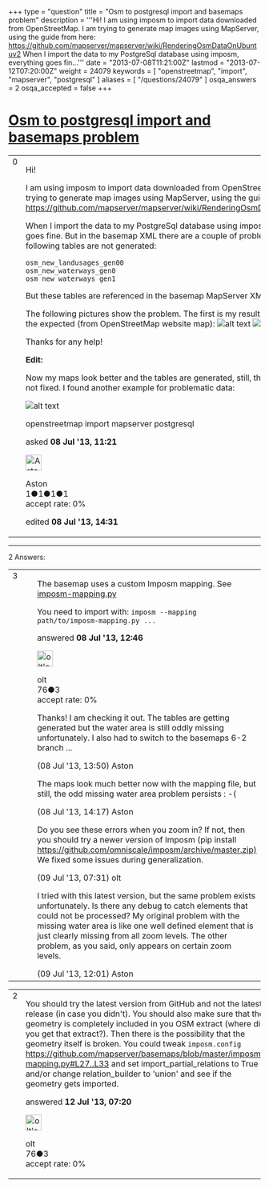 +++
type = "question"
title = "Osm to postgresql import and basemaps problem"
description = '''Hi! I am using imposm to import data downloaded from OpenStreetMap. I am trying to generate map images using MapServer, using the guide from here: https://github.com/mapserver/mapserver/wiki/RenderingOsmDataOnUbuntuv2 When I import the data to my PostgreSql database using imposm, everything goes fin...'''
date = "2013-07-08T11:21:00Z"
lastmod = "2013-07-12T07:20:00Z"
weight = 24079
keywords = [ "openstreetmap", "import", "mapserver", "postgresql" ]
aliases = [ "/questions/24079" ]
osqa_answers = 2
osqa_accepted = false
+++

<div class="headNormal">

# [Osm to postgresql import and basemaps problem](/questions/24079/osm-to-postgresql-import-and-basemaps-problem)

</div>

<div id="main-body">

<div id="askform">

<table id="question-table" style="width:100%;">
<colgroup>
<col style="width: 50%" />
<col style="width: 50%" />
</colgroup>
<tbody>
<tr>
<td style="width: 30px; vertical-align: top"><div class="vote-buttons">
<span id="post-24079-upvote" class="ajax-command post-vote up" rel="nofollow" title="I like this post (click again to cancel)"> </span>
<div id="post-24079-score" class="post-score" title="current number of votes">
0
</div>
<span id="post-24079-downvote" class="ajax-command post-vote down" rel="nofollow" title="I dont like this post (click again to cancel)"> </span> <span id="favorite-mark" class="ajax-command favorite-mark" rel="nofollow" title="mark/unmark this question as favorite (click again to cancel)"> </span>
<div id="favorite-count" class="favorite-count">
&#10;</div>
</div></td>
<td><div id="item-right">
<div class="question-body">
<p>Hi!</p>
<p>I am using imposm to import data downloaded from OpenStreetMap. I am trying to generate map images using MapServer, using the guide from here: <a href="https://github.com/mapserver/mapserver/wiki/RenderingOsmDataOnUbuntuv2">https://github.com/mapserver/mapserver/wiki/RenderingOsmDataOnUbuntuv2</a></p>
<p>When I import the data to my PostgreSql database using imposm, everything goes fine. But in the basemap XML there are a couple of problems. The following tables are not generated:</p>
<pre><code>osm_new_landusages_gen00  
osm_new_waterways_gen0  
osm_new_waterways_gen1</code></pre>
<p>But these tables are referenced in the basemap MapServer XML.</p>
<p>The following pictures show the problem. The first is my result, the second is the expected (from OpenStreetMap website map): <img src="/upfiles/Screen_Shot_2013-07-08_at_10.45.33.png" alt="alt text" /> <img src="/upfiles/Screen_Shot_2013-07-08_at_10.46.36.png" alt="alt text" /></p>
<p>Thanks for any help!</p>
<p><strong>Edit:</strong></p>
<p>Now my maps look better and the tables are generated, still, the water area is not fixed. I found another example for problematic data:</p>
<p><img src="/upfiles/Screen_Shot_2013-07-08_at_14.30.02.png" alt="alt text" /></p>
</div>
<div id="question-tags" class="tags-container tags">
<span class="post-tag tag-link-openstreetmap" rel="tag" title="see questions tagged &#39;openstreetmap&#39;">openstreetmap</span> <span class="post-tag tag-link-import" rel="tag" title="see questions tagged &#39;import&#39;">import</span> <span class="post-tag tag-link-mapserver" rel="tag" title="see questions tagged &#39;mapserver&#39;">mapserver</span> <span class="post-tag tag-link-postgresql" rel="tag" title="see questions tagged &#39;postgresql&#39;">postgresql</span>
</div>
<div id="question-controls" class="post-controls">
&#10;</div>
<div class="post-update-info-container">
<div class="post-update-info post-update-info-user">
<p>asked <strong>08 Jul '13, 11:21</strong></p>
<img src="https://secure.gravatar.com/avatar/083145391e68ec47ff73b0670ee42335?s=32&amp;d=identicon&amp;r=g" class="gravatar" width="32" height="32" alt="Aston&#39;s gravatar image" />
<p><span>Aston</span><br />
<span class="score" title="1 reputation points">1</span><span title="1 badges"><span class="badge1">●</span><span class="badgecount">1</span></span><span title="1 badges"><span class="silver">●</span><span class="badgecount">1</span></span><span title="1 badges"><span class="bronze">●</span><span class="badgecount">1</span></span><br />
<span class="accept_rate" title="Rate of the user&#39;s accepted answers">accept rate:</span> <span title="Aston has no accepted answers">0%</span></p>
</img>
</div>
<div class="post-update-info post-update-info-edited">
<p><span> edited <strong>08 Jul '13, 14:31</strong> </span></p>
</div>
</div>
<div id="comments-container-24079" class="comments-container">
&#10;</div>
<div id="comment-tools-24079" class="comment-tools">
&#10;</div>
<div class="clear">
&#10;</div>
<div id="comment-24079-form-container" class="comment-form-container">
&#10;</div>
<div class="clear">
&#10;</div>
</div></td>
</tr>
</tbody>
</table>

------------------------------------------------------------------------

<div class="tabBar">

<span id="sort-top"></span>

<div class="headQuestions">

2 Answers:

</div>

</div>

<span id="24084"></span>

<div id="answer-container-24084" class="answer">

<table style="width:100%;">
<colgroup>
<col style="width: 50%" />
<col style="width: 50%" />
</colgroup>
<tbody>
<tr>
<td style="width: 30px; vertical-align: top"><div class="vote-buttons">
<span id="post-24084-upvote" class="ajax-command post-vote up" rel="nofollow" title="I like this post (click again to cancel)"> </span>
<div id="post-24084-score" class="post-score" title="current number of votes">
3
</div>
<span id="post-24084-downvote" class="ajax-command post-vote down" rel="nofollow" title="I dont like this post (click again to cancel)"> </span>
</div></td>
<td><div class="item-right">
<div class="answer-body">
<p>The basemap uses a custom Imposm mapping. See <a href="https://github.com/mapserver/basemaps/blob/master/imposm-mapping.py">imposm-mapping.py</a></p>
<p>You need to import with: <code>imposm --mapping path/to/imposm-mapping.py ...</code></p>
</div>
<div class="answer-controls post-controls">
&#10;</div>
<div class="post-update-info-container">
<div class="post-update-info post-update-info-user">
<p>answered <strong>08 Jul '13, 12:46</strong></p>
<img src="https://secure.gravatar.com/avatar/11b55b18f1f8312c7d917a0fce158162?s=32&amp;d=identicon&amp;r=g" class="gravatar" width="32" height="32" alt="olt&#39;s gravatar image" />
<p><span>olt</span><br />
<span class="score" title="76 reputation points">76</span><span title="3 badges"><span class="bronze">●</span><span class="badgecount">3</span></span><br />
<span class="accept_rate" title="Rate of the user&#39;s accepted answers">accept rate:</span> <span title="olt has no accepted answers">0%</span></p>
</img>
</div>
</div>
<div id="comments-container-24084" class="comments-container">
<span id="24085"></span>
<div id="comment-24085" class="comment">
<div id="post-24085-score" class="comment-score">
&#10;</div>
<div class="comment-text">
<p>Thanks! I am checking it out. The tables are getting generated but the water area is still oddly missing unfortunately. I also had to switch to the basemaps 6-2 branch ...</p>
</div>
<div id="comment-24085-info" class="comment-info">
<span class="comment-age">(08 Jul '13, 13:50)</span> <span class="comment-user userinfo">Aston</span>
</div>
</div>
<span id="24087"></span>
<div id="comment-24087" class="comment">
<div id="post-24087-score" class="comment-score">
&#10;</div>
<div class="comment-text">
<p>The maps look much better now with the mapping file, but still, the odd missing water area problem persists : -(</p>
</div>
<div id="comment-24087-info" class="comment-info">
<span class="comment-age">(08 Jul '13, 14:17)</span> <span class="comment-user userinfo">Aston</span>
</div>
</div>
<span id="24117"></span>
<div id="comment-24117" class="comment">
<div id="post-24117-score" class="comment-score">
&#10;</div>
<div class="comment-text">
<p>Do you see these errors when you zoom in? If not, then you should try a newer version of Imposm (pip install <a href="https://github.com/omniscale/imposm/archive/master.zip)">https://github.com/omniscale/imposm/archive/master.zip)</a> We fixed some issues during generalization.</p>
</div>
<div id="comment-24117-info" class="comment-info">
<span class="comment-age">(09 Jul '13, 07:31)</span> <span class="comment-user userinfo">olt</span>
</div>
</div>
<span id="24122"></span>
<div id="comment-24122" class="comment">
<div id="post-24122-score" class="comment-score">
&#10;</div>
<div class="comment-text">
<p>I tried with this latest version, but the same problem exists unfortunately. Is there any debug to catch elements that could not be processed? My original problem with the missing water area is like one well defined element that is just clearly missing from all zoom levels. The other problem, as you said, only appears on certain zoom levels.</p>
</div>
<div id="comment-24122-info" class="comment-info">
<span class="comment-age">(09 Jul '13, 12:01)</span> <span class="comment-user userinfo">Aston</span>
</div>
</div>
</div>
<div id="comment-tools-24084" class="comment-tools">
&#10;</div>
<div class="clear">
&#10;</div>
<div id="comment-24084-form-container" class="comment-form-container">
&#10;</div>
<div class="clear">
&#10;</div>
</div></td>
</tr>
</tbody>
</table>

</div>

<span id="24180"></span>

<div id="answer-container-24180" class="answer">

<table style="width:100%;">
<colgroup>
<col style="width: 50%" />
<col style="width: 50%" />
</colgroup>
<tbody>
<tr>
<td style="width: 30px; vertical-align: top"><div class="vote-buttons">
<span id="post-24180-upvote" class="ajax-command post-vote up" rel="nofollow" title="I like this post (click again to cancel)"> </span>
<div id="post-24180-score" class="post-score" title="current number of votes">
2
</div>
<span id="post-24180-downvote" class="ajax-command post-vote down" rel="nofollow" title="I dont like this post (click again to cancel)"> </span>
</div></td>
<td><div class="item-right">
<div class="answer-body">
<p>You should try the latest version from GitHub and not the latest release (in case you didn't). You should also make sure that the geometry is completely included in you OSM extract (where did you get that extract?). Then there is the possibility that the geometry itself is broken. You could tweak <code>imposm.config</code> <a href="https://github.com/mapserver/basemaps/blob/master/imposm-mapping.py#L27..L33">https://github.com/mapserver/basemaps/blob/master/imposm-mapping.py#L27..L33</a> and set import_partial_relations to True and/or change relation_builder to 'union' and see if the geometry gets imported.</p>
</div>
<div class="answer-controls post-controls">
&#10;</div>
<div class="post-update-info-container">
<div class="post-update-info post-update-info-user">
<p>answered <strong>12 Jul '13, 07:20</strong></p>
<img src="https://secure.gravatar.com/avatar/11b55b18f1f8312c7d917a0fce158162?s=32&amp;d=identicon&amp;r=g" class="gravatar" width="32" height="32" alt="olt&#39;s gravatar image" />
<p><span>olt</span><br />
<span class="score" title="76 reputation points">76</span><span title="3 badges"><span class="bronze">●</span><span class="badgecount">3</span></span><br />
<span class="accept_rate" title="Rate of the user&#39;s accepted answers">accept rate:</span> <span title="olt has no accepted answers">0%</span></p>
</img>
</div>
</div>
<div id="comments-container-24180" class="comments-container">
&#10;</div>
<div id="comment-tools-24180" class="comment-tools">
&#10;</div>
<div class="clear">
&#10;</div>
<div id="comment-24180-form-container" class="comment-form-container">
&#10;</div>
<div class="clear">
&#10;</div>
</div></td>
</tr>
</tbody>
</table>

</div>

<div class="paginator-container-left">

</div>

</div>

</div>

